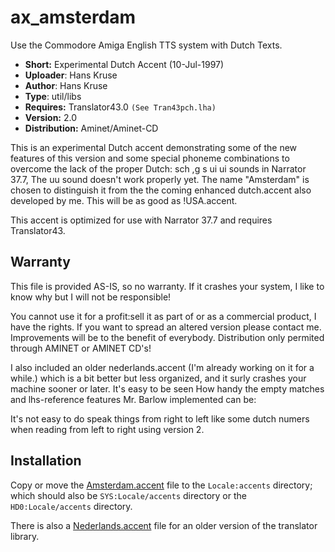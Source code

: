 # ax_amsterdam

Use the Commodore Amiga English TTS system with Dutch Texts.

* **Short:**        Experimental Dutch Accent (10-Jul-1997)
* **Uploader**:     Hans Kruse
* **Author**:       Hans Kruse
* **Type**:         util/libs
* **Requires:**     Translator43.0 `(See Tran43pch.lha)` 
* **Version:**      2.0
* **Distribution:** Aminet/Aminet-CD

This is an experimental Dutch accent demonstrating some of the new  features  of
this  version  and some special phoneme combinations to overcome the lack of the
proper Dutch: sch ,g s ui ui sounds in Narrator 37.7, The uu sound doesn't  work
properly  yet.  The  name  "Amsterdam"  is chosen to distinguish it from the the
coming enhanced dutch.accent also developed by me.  This  will  be  as  good  as
!USA.accent.

This accent is optimized for use with Narrator 37.7 and requires Translator43.

## Warranty

This file is provided AS-IS, so no warranty. If it crashes your system,  I  like
to know why but I will not be responsible!

You cannot use it for a profit:sell it as part of or as a commercial product,  I
have  the  rights.  If  you want to spread an altered version please contact me.
Improvements will be to the benefit of  everybody.  Distribution  only  permited
through AMINET or AMINET CD's!

I also included an older nederlands.accent (I'm already  working  on  it  for  a
while.)  which  is  a  bit  better but less organized, and it surly crashes your
machine sooner or later. It's easy to be seen How handy the  empty  matches  and
lhs-reference features Mr. Barlow implemented can be:

It's not easy to do speak things from right to left like some dutch numers  when
reading from left to right using version 2.


## Installation

Copy or move the [Amsterdam.accent](./Amsterdam.accent) file to the
`Locale:accents` directory; which should also be `SYS:Locale/accents`  directory 
or the `HD0:Locale/accents` directory.
   
There  is  also  a [Nederlands.accent](Nederllands.accent)  file  for  an  older
version of the translator library.
